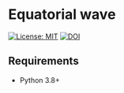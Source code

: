 # Equatorial wave

 [![License: MIT](https://img.shields.io/badge/License-MIT-blue.svg)](https://opensource.org/licenses/MIT)
 <a href="https://doi.org/10.5281/zenodo.8097058"><img src="https://zenodo.org/badge/DOI/10.5281/zenodo.8097058.svg" alt="DOI"></a>


## Requirements
- Python 3.8+
